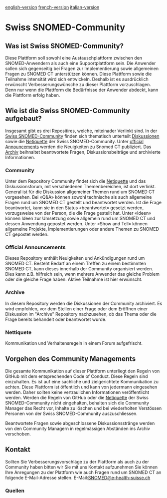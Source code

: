 [english-version](https://github.com/ehealthsuisse/Snomed-Community/blob/main/english.md)
[french-version](https://github.com/ehealthsuisse/Snomed-Community/blob/main/french.md)
[italian-version](https://github.com/ehealthsuisse/Snomed-Community/blob/main/italian.md)
# Swiss SNOMED-Community

## Was ist Swiss SNOMED-Community?
Diese Plattform soll sowohl eine Austauschplattform zwischen den SNOMED-Anwendern als auch eine Supportplattform sein. Die Anwender sollen sich gegenseitig bei Fragen zur Implementierung sowie allgemeinen Fragen zu SNOMED CT unterstützen können. Diese Plattform sowie die Teilnahme intensität wird sich entwickeln. Deshalb ist es ausdrücklich erwünscht Verbesserungswünsche zu dieser Plattform vorzuschlagen. Denn nur wenn die Plattform die Bedürfnisse der Anwender abdeckt, kann die Plattform erfolg haben.

## Wie ist die Swiss SNOMED-Community aufgebaut?
Insgesamt gibt es drei Repositires, welche, miteinader Verlinkt sind. In der [Swiss SNOMED-Community](https://github.com/ehealthsuisse/Community/blob/main/README.md) finden sich thematisch unterteilt [Diskussionen](https://github.com/ehealthsuisse/Community/discussions) sowie die [Netiquette](https://github.com/ehealthsuisse/Community-Snomed/blob/main/README.md#netiquette) der Swiss SNOMED-Community. Unter [official Announcements](https://github.com/ehealthsuisse/Announcements/discussions) werden die Neuigkeiten zu Snomed CT publiziert. Das [Archiv](https://github.com/ehealthsuisse/Archiv/discussions) beihnaltet  beantwortete Fragen, Diskussionsbeiträge und archivierte Informationen.

### Community
Unter dem Repository Community findet sich die [Netiquette](https://github.com/ehealthsuisse/Community-Snomed/blob/main/README.md#netiquette) und das Diskussionsforum, mit verschiedenen Themenbereichen, ist dort verlinkt. General ist für die Diskussion allgemeiner Themen rund um SNOMED CT vorgesehen. Bei «Q&A» können sowohl technische als auch allgemeine Fragen rund um SNOMED CT gestellt und beantwortet werden. Ist die Frage beantwortet, kann sie in den Status «beantwortet» gesetzt werden, vorzugsweise von der Person, die die Frage gestellt hat. Unter «Ideen» können Ideen zur Umsetzung sowie allgemein rund um SNOMED CT und dessen Anwendung gepostet werden. Unter «Show and Tell» können allgemeine Projekte, Implementierungen oder andere Themen zu SNOMED CT gepostet werden.

### Official Announcements
Dieses Repository enthält Neuigkeiten und Ankündigungen rund um SNOMED CT. Besteht Bedarf an einem Treffen zu einem bestimmten SNOMED CT, kann dieses innerhalb der Community organisiert werden. Dies kann z.B. hilfreich sein, wenn mehrere Anwender das gleiche Problem oder die gleiche Frage haben. Aktive Teilnahme ist hier erwünscht.

### Archive
In diesem Repository werden die Diskussionen der Community archiviert. Es wird empfohlen, vor dem Stellen einer Frage oder dem Eröffnen einer Diskussion im "Archive" Repository nachzusehen, ob das Thema oder die Frage bereits behandelt oder beantwortet wurde.

### Nettiquete
Kommunikation und Verhaltensregeln in einem Forum aufgefrischt.

## Vorgehen des Community Managements
Die gesamte Kommunikation auf dieser Plattform unterliegt den Regeln von GitHub mit dem entsprechenden Code of Conduct. Diese Regeln sind einzuhalten. Es ist auf eine sachliche und zielgerichtete Kommunikation zu achten. Diese Plattform ist öffentlich und kann von jedermann eingesehen werden. Daher sollten keine vertraulichen Informationen veröffentlicht werden.
Werden die Regeln von GitHub oder die [Netiquette](https://github.com/ehealthsuisse/Community-Snomed/blob/main/README.md#netiquette) der Swiss SNOMED-Community nicht eingehalten, behalten sich die Community Manager das Recht vor, Inhalte zu löschen und bei wiederholten Verstössen Personen von der Swiss SNOMED-Community auszuschliessen.

Beantwortete Fragen sowie abgeschlossene Diskussionsstränge werden von den Community Managern in regelmässigen Abständen ins Archiv verschoben.

## Kontakt
Sollten Sie Verbesserungsvorschläge zu der Plattform als auch zu der Community haben bitten wir Sie mit uns Kontakt aufzunehmen
Sie können Ihre Anregungen zu der Plattform wie auch Fragen rund um SNOMED CT  an folgende E-Mail-Adresse stellen. 
E-Mail:SNOMED@e-health-suisse.ch

### Quellen
